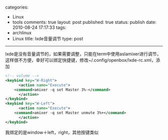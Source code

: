 categories: 
  - Linux
  - tools
comments: true
layout: post
published: true
status: publish
date: 2010-08-24 17:17:33
tags: 
  - archlinux
  - Linux
title: lxde音量调节
type: post
---
lxde是没有音量调节的，如果需要调整，只能在term中使用aslamixer进行调节，这样很不方便，幸好可以绑定快捷键，修改~/.config/openbox/lxde-rc.xml，添加


```xml
<!-- volume -->
<keybind key="W-Right">
      <action name="Execute">
	<command>amixer -q set Master 3%-</command>
      </action>
</keybind>
<keybind key="W-Left">
      <action name="Execute">
	<command>amixer -q set Master unmute 3%+</command>
      </action>
</keybind>
```

我绑定的是window＋left，right，其他按键类似
